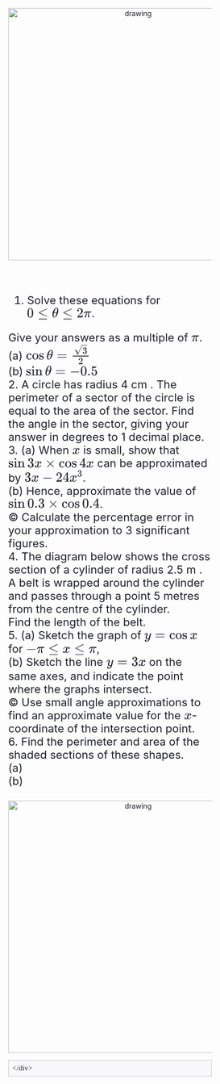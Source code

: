 <!DOCTYPE html>
<html lang="en-US">
<head>
    <meta charset="UTF-8">
    <title>mpx</title>
    <meta name="viewport" content="width=device-width, initial-scale=1">
    <link rel="stylesheet" href="https://cdn.mathpix.com/fonts/cmu.css"/>
    <style>
  html,body {
    width: 100%;
    height: 100%;
  }
  *, *::before,*::after {
    box-sizing: border-box;
  }
  @-ms-viewport {
    width: device-width;
  }
  body {
    margin: 0;
    color: #1E2029;
    font-size: 14px;
    line-height: normal;
  }
  hr {
    box-sizing: content-box;
    height: 0;
    overflow: visible;
  }
  h1, h2, h3, h4, h5, h6 {
    margin-top: 0;
    margin-bottom: 0.5em;
    color: rgba(0, 0, 0, 0.85);
    font-weight: 500;
  }
  p {
    margin-top: 0;
    margin-bottom: 1em;
  }
  ol, ul, dl {
    margin-top: 0;
    margin-bottom: 1em;
  }
  ol ol, ul ul, ol ul, ul ol {
    margin-bottom: 0;
  }
  dt {
    font-weight: 500;
  }
  dd {
    margin-bottom: 0.5em;
    margin-left: 0;
  }
  blockquote {
    margin: 0 0 1em;
  }
  dfn {
    font-style: italic;
  }
  b, strong {
    font-weight: bolder;
  }
  small {
    font-size: 80%;
  }
  sub, sup {
    position: relative;
    font-size: 75%;
    line-height: 0;
    vertical-align: baseline;
  }
  sub {
    bottom: -0.25em;
  }
  sup {
    top: -0.5em;
  }
  a {
    color: #0B93ff;
    text-decoration: none;
    background-color: transparent;
    outline: none;
    cursor: pointer;
    transition: color 0.3s;
  }
  a:hover {
    color: #33aaff;
  }
  a:active {
    color: #0070d9;
  }
  a:active, a:hover {
    text-decoration: none;
    outline: 0;
  }
  a[disabled] {
    color: rgba(0, 0, 0, 0.25)
    cursor: not-allowed;
    pointer-events: none;
  }
  pre, code, kbd, samp {
    font-size: 1em;
  }
  pre {
    margin-top: 0;
    margin-bottom: 1em;
    overflow: auto;
  }
  figure {
    margin: 0 0 1em;
  }
  img {
    vertical-align: middle;
    border-style: none;
  }
  svg:not(:root) {
    overflow: hidden;
  }
  table {
    border-collapse: collapse;
  }
  caption {
    padding-top: 0.75em;
    padding-bottom: 0.3em;
    color: rgba(0, 0, 0, 0.45)
    text-align: left;
    caption-side: bottom;
  }
  th {
    text-align: inherit;
  }

mjx-container[jax="SVG"] {
  direction: ltr;
}

mjx-container[jax="SVG"] > svg {
  overflow: visible;
}

mjx-container[jax="SVG"] > svg a {
  fill: blue;
  stroke: blue;
}

mjx-container[jax="SVG"][display="true"] {
  display: block;
  text-align: center;
  margin: 1em 0;
}

mjx-container[jax="SVG"][justify="left"] {
  text-align: left;
}

mjx-container[jax="SVG"][justify="right"] {
  text-align: right;
}

g[data-mml-node="merror"] > g {
  fill: red;
  stroke: red;
}

g[data-mml-node="merror"] > rect[data-background] {
  fill: yellow;
  stroke: none;
}

g[data-mml-node="mtable"] > line[data-line] {
  stroke-width: 70px;
  fill: none;
}

g[data-mml-node="mtable"] > rect[data-frame] {
  stroke-width: 70px;
  fill: none;
}

g[data-mml-node="mtable"] > .mjx-dashed {
  stroke-dasharray: 140;
}

g[data-mml-node="mtable"] > .mjx-dotted {
  stroke-linecap: round;
  stroke-dasharray: 0,140;
}

g[data-mml-node="mtable"] > svg {
  overflow: visible;
}

[jax="SVG"] mjx-tool {
  display: inline-block;
  position: relative;
  width: 0;
  height: 0;
}

[jax="SVG"] mjx-tool > mjx-tip {
  position: absolute;
  top: 0;
  left: 0;
}

mjx-tool > mjx-tip {
  display: inline-block;
  padding: .2em;
  border: 1px solid #888;
  font-size: 70%;
  background-color: #F8F8F8;
  color: black;
  box-shadow: 2px 2px 5px #AAAAAA;
}

g[data-mml-node="maction"][data-toggle] {
  cursor: pointer;
}

mjx-status {
  display: block;
  position: fixed;
  left: 1em;
  bottom: 1em;
  min-width: 25%;
  padding: .2em .4em;
  border: 1px solid #888;
  font-size: 90%;
  background-color: #F8F8F8;
  color: black;
}

foreignObject[data-mjx-xml] {
  font-family: initial;
  line-height: normal;
  overflow: visible;
}

.MathJax path {
  stroke-width: 3;
}

    #setText > div {
        justify-content: inherit;
        margin-top: 0;
        margin-bottom: 1em;
        text-align: justify;
        
    }
    
    
    
    #setText div:last-child {
        margin-bottom: 0 !important;
    }

    #setText > br, #preview-content br {
        line-height: 1.2;
    }

    #preview-content > div {
        margin-top: 0;
        margin-bottom: 1em;
        text-align: justify;
    }

    #preview-content table {
      margin-bottom: 1em;
    }

    #setText table {
      margin-bottom: 1em;
    }

    mjx-container {
      overflow-y: visible !important;
      padding-top: 1px;
      padding-bottom: 1px;
      
      
    }
    
    
    
    .math-inline mjx-container {
        display: inline-block !important;
        page-break-inside: avoid;
    }
    .math-block {
        align-items: center;
        min-width: min-content;
        page-break-after: auto;
        page-break-inside: avoid;
        margin-top: 1em;
        margin-bottom: 1em;
    }
    .math-block p {
        flex-shrink: 1;
    }
    .math-block mjx-container {
        margin: 0 !important;
    }
    .math-error {
        background-color: yellow;
        color: red;
    }

    #preview-content svg, #setText svg {
        min-width: initial !important;
    }

    #preview-content img, #setText img {
        max-width: 100%;
    }
    
    #preview-content blockquote,  #setText blockquote {
        page-break-inside: avoid;
        color: #666;
        margin: 0 0 1em 0;
        padding-left: 3em;
        border-left: .5em solid #eee;
    }

    #preview-content pre, #setText pre {
        border: 1px solid #ccc;
        page-break-inside: avoid;
        padding: 0.5em;
        background: #f8f8fa;
    }
    .empty {
        text-align: center;
        font-size: 18px;
        padding: 50px 0 !important;
    }

    #setText table, #preview-content table {
        display: block; 
        overflow: auto;
        width: 100%;
        border-collapse: collapse;
        page-break-inside: avoid;
    }
      
    #setText table th, #preview-content table th {
        text-align: center;
        font-weight: bold;
    }
    
    #setText table td, #preview-content table td,
    #setText table th, #preview-content table th {
        border: 1px solid #dfe2e5;
        padding: 6px 13px;
    }
      
    #setText table tr, #preview-content table tr {
        background-color: #fff;
        border-top: 1px solid #c6cbd1;
    }
    
    #setText table tr:nth-child(2n), #preview-content table tr:nth-child(2n) {
        background-color: #f6f8fa;
    }

    
    #setText .main-title, #setText .author, #preview-content .main-title, #preview-content .author  {
        text-align: center;
        margin: 0 auto;
    }
    
    #preview-content .main-title, #setText .main-title {
        line-height: 1.2;
        margin-bottom: 1em;
    }

    #preview-content .author, #setText .author  {
        display: flex;
        justify-content: center;
        flex-wrap: wrap;
    }

    #preview-content .author p, #setText .author p {
        min-width: 30%;
        max-width: 50%;
        padding: 0 7px;
    }

    #preview-content .author > p > span, #setText .author > p > span {
        display: block;
        text-align: center;
    }

    #preview-content .section-title, #setText .section-title {
        margin-top: 1.5em;
    }

    #preview-content .abstract, #setText .abstract {
        text-align: justify;
        margin-bottom: 1em;
    }

    #preview-content .abstract p, #setText .abstract p {
        margin-bottom: 0;
    }

    @media print {

      #preview {
        font-size: 10pt!important;
      }

      svg {
        shape-rendering: crispEdges;
      }

      .math-block svg, math-inline svg {
        margin-top: 1px;
      }

      #preview-content img, #setText img {
        display: block;
      }
      
      #preview-content .figure_img img, #setText .figure_img img {
        display: inline;
      }

      .preview-right {
        word-break: break-word;
      }

      #preview-content h1, #setText h1 {
        page-break-inside: avoid;
        position: relative;
        border: 2px solid transparent;
      }
  
      #preview-content h1::after, #setText h1::after {
        content: "";
        display: block;
        height: 100px;
        margin-bottom: -100px;
        position: relative;
      }
  
      #preview-content h2, #setText h2 {
        page-break-inside: avoid;
        position: relative;
        border: 2px solid transparent;
      }
  
      #preview-content h2::after, #setText h2::after {
        content: "";
        display: block;
        height: 100px;
        margin-bottom: -100px;
        position: relative;
      }
  
      #preview-content h3, #setText h3 {
        page-break-inside: avoid;
        position: relative;
        border: 2px solid transparent;
      }
  
      #preview-content h3::after, #setText h3::after {
        content: "";
        display: block;
        height: 100px;
        margin-bottom: -100px;
        position: relative;
      }
  
      #preview-content h4, #setText h4 {
        page-break-inside: avoid;
        position: relative;
        border: 2px solid transparent;
      }
  
      #preview-content h4::after, #setText h4::after {
        content: "";
        display: block;
        height: 100px;
        margin-bottom: -100px;
        position: relative;
      }
  
      #preview-content h5, #setText h5 {
        page-break-inside: avoid;
        position: relative;
        border: 2px solid transparent;
      }
  
      #preview-content h5::after, #setText h5::after {
        content: "";
        display: block;
        height: 100px;
        margin-bottom: -100px;
        position: relative;
      }
  
      #preview-content h6, #setText h6 {
        page-break-inside: avoid;
        position: relative;
        border: 2px solid transparent;
      }
  
      #preview-content h6::after, #setText h6::after {
        content: "";
        display: block;
        height: 100px;
        margin-bottom: -100px;
        position: relative;
      }
    }
    #preview-content sup, #setText sup {
      top: -.5em;
      position: relative;
      font-size: 75%;
      line-height: 0;
      vertical-align: baseline;
    }
    
    #preview-content .text-url, #setText .text-url {
      color: #0B93ff;
      cursor: text;
      pointer-events: none;
    }
    
    #preview-content .text-url a:hover, #setText .text-url a:hover {
      color: #0B93ff;
    }

    #preview-content code, #setText code {
      font-family: Inconsolata;
      font-size: inherit;
      display: initial;
      background: #f8f8fa;
    }
    #preview-content pre code, #setText pre code {
      font-size: inherit;
      display: block;
      color: #333;
      overflow-x: auto;
      font-size: 15px;
    }

    .hljs-comment,
    .hljs-quote {
      color: #998;
      font-style: italic;
    }

    .hljs-command {
      color: #005cc5;
    }

    .hljs-keyword,
    .hljs-selector-tag,
    .hljs-subst {
      color: #d73a49;
      font-weight: bold;
    }

    .hljs-number,
    .hljs-literal,
    .hljs-variable,
    .hljs-template-variable,
    .hljs-tag .hljs-attr {
      color: #005cc5;
    }

    .hljs-string,
    .hljs-doctag {
      color: #24292e;
    }

    .hljs-title,
    .hljs-section,
    .hljs-selector-id {
      color: #6f42c1;
      font-weight: bold;
    }

    .hljs-subst {
      font-weight: normal;
    }

    .hljs-type,
    .hljs-class .hljs-title {
      color: #458;
      font-weight: bold;
    }

    .hljs-tag,
    .hljs-name,
    .hljs-attribute {
      color: #000080;
      font-weight: normal;
    }

    .hljs-regexp,
    .hljs-link {
      color: #009926;
    }

    .hljs-symbol,
    .hljs-bullet {
      color: #990073;
    }

    .hljs-built_in,
    .hljs-builtin-name {
      color: #24292e;
    }

    .hljs-meta {
      color: #999;
      font-weight: bold;
    }

    .hljs-meta-keyword {
      color: #d73a49;
    }

    .hljs-meta-string {
      color: #032f62;
    }

    .hljs-deletion {
      background: #fdd;
    }

    .hljs-addition {
      background: #dfd;
    }

    .hljs-emphasis {
      font-style: italic;
    }

    .hljs-strong {
      font-weight: bold;
    }

    .table_tabular table th,  .table_tabular table th {
        border: none !important;
        padding: 6px 13px;
    }
      
    #tabular tr, #tabular tr {
        border-top: none !important;
        border-bottom: none !important;
    }
    #tabular td, #tabular td {
        border-style: none !important;
        background-color: #fff;
        border-color: #000 !important;
        word-break: keep-all;
        padding: 0.1em 0.5em !important;
    }
    #tabular {
        display: inline !important;
    }
    #tabular td > p {
        margin-bottom: 0;
        margin-top: 0;
    }
    #tabular td._empty {
      height: 1.3em;
    }
    #tabular td .f {
      opacity: 0;
    }
    
    html[data-theme="dark"] #tabular tr, html[data-theme="dark"] #tabular td {
      background-color: #202226;
      border-color: #fff !important;
    }  
    .table_tabular {
        overflow-x: auto;
        padding: 0 2px 0.5em 2px;
    }
    .figure_img {
       margin-bottom: 0.5em;
       overflow-x: auto;
    }

  ol.enumerate, ul.itemize {
    padding-inline-start: 40px;
  }
/* It's commented because counter not supporting to change value 
  ol.enumerate.lower-alpha {
    counter-reset: item ;
    list-style-type: none !important;
  }
  .enumerate.lower-alpha > li {
    position: relative;
  }
  .enumerate.lower-alpha > li:before { 
    content: "("counter(item, lower-alpha)")"; 
    counter-increment: item; 
    position: absolute;
    left: -47px;
    width: 47px;
    display: flex;
    justify-content: flex-end;
    padding-right: 7px;
    flex-wrap: nowrap;
    word-break: keep-all;
  }
  */
  
  .itemize > li {
    position: relative;
  }
  .itemize > li > span.li_level { 
    position: absolute;
    left: -40px;
    width: 40px;
    display: flex;
    justify-content: flex-end;
    padding-right: 10px;
    box-sizing: border-box;
  }

  #preview {
    font-family: 'CMU Serif', 'Georgia', Helvetica, Arial, sans-serif;
    font-size: 17px;
    visibility: visible;
    word-break: break-word;
    padding: 2.5em;
    max-width: 800px;
    margin: auto;
    box-sizing: content-box;
  }

  #preview h1, #preview h2, #preview h3, #preview h4, #preview h5, #preview strong {
    font-family: 'CMU Serif Bold', 'Georgia', Helvetica, Arial, sans-serif;
  }

  #preview  i, #preview  em {
    font-family: 'CMU Serif Italic', 'Georgia', Helvetica, Arial, sans-serif;
  }
</style>
</head>
<body>
  <div id="preview" class="preview scrollEditor">
    <div id="container-ruller" />
    <div id="preview-content">
      <p align="center">
<img src="/images/terminator.jpg" alt="drawing" width="500"/>
</p>
<div style="font-size: 22px;">
<div><br><br></div>
<ol>
<li>Solve these equations for <span class="math-inline ">
<mjx-container class="MathJax" jax="SVG"><svg style="vertical-align: -0.312ex" xmlns="http://www.w3.org/2000/svg" width="10.647ex" height="1.907ex" role="img" focusable="false" viewBox="0 -705 4706.1 843"><g stroke="currentColor" fill="currentColor" stroke-width="0" transform="matrix(1 0 0 -1 0 0)"><g data-mml-node="math"><g data-mml-node="mn"><path data-c="30" d="M96 585Q152 666 249 666Q297 666 345 640T423 548Q460 465 460 320Q460 165 417 83Q397 41 362 16T301 -15T250 -22Q224 -22 198 -16T137 16T82 83Q39 165 39 320Q39 494 96 585ZM321 597Q291 629 250 629Q208 629 178 597Q153 571 145 525T137 333Q137 175 145 125T181 46Q209 16 250 16Q290 16 318 46Q347 76 354 130T362 333Q362 478 354 524T321 597Z"></path></g><g data-mml-node="mo" transform="translate(777.8, 0)"><path data-c="2264" d="M674 636Q682 636 688 630T694 615T687 601Q686 600 417 472L151 346L399 228Q687 92 691 87Q694 81 694 76Q694 58 676 56H670L382 192Q92 329 90 331Q83 336 83 348Q84 359 96 365Q104 369 382 500T665 634Q669 636 674 636ZM84 -118Q84 -108 99 -98H678Q694 -104 694 -118Q694 -130 679 -138H98Q84 -131 84 -118Z"></path></g><g data-mml-node="mi" transform="translate(1833.6, 0)"><path data-c="3B8" d="M35 200Q35 302 74 415T180 610T319 704Q320 704 327 704T339 705Q393 701 423 656Q462 596 462 495Q462 380 417 261T302 66T168 -10H161Q125 -10 99 10T60 63T41 130T35 200ZM383 566Q383 668 330 668Q294 668 260 623T204 521T170 421T157 371Q206 370 254 370L351 371Q352 372 359 404T375 484T383 566ZM113 132Q113 26 166 26Q181 26 198 36T239 74T287 161T335 307L340 324H145Q145 321 136 286T120 208T113 132Z"></path></g><g data-mml-node="mo" transform="translate(2580.3, 0)"><path data-c="2264" d="M674 636Q682 636 688 630T694 615T687 601Q686 600 417 472L151 346L399 228Q687 92 691 87Q694 81 694 76Q694 58 676 56H670L382 192Q92 329 90 331Q83 336 83 348Q84 359 96 365Q104 369 382 500T665 634Q669 636 674 636ZM84 -118Q84 -108 99 -98H678Q694 -104 694 -118Q694 -130 679 -138H98Q84 -131 84 -118Z"></path></g><g data-mml-node="mn" transform="translate(3636.1, 0)"><path data-c="32" d="M109 429Q82 429 66 447T50 491Q50 562 103 614T235 666Q326 666 387 610T449 465Q449 422 429 383T381 315T301 241Q265 210 201 149L142 93L218 92Q375 92 385 97Q392 99 409 186V189H449V186Q448 183 436 95T421 3V0H50V19V31Q50 38 56 46T86 81Q115 113 136 137Q145 147 170 174T204 211T233 244T261 278T284 308T305 340T320 369T333 401T340 431T343 464Q343 527 309 573T212 619Q179 619 154 602T119 569T109 550Q109 549 114 549Q132 549 151 535T170 489Q170 464 154 447T109 429Z"></path></g><g data-mml-node="mi" transform="translate(4136.1, 0)"><path data-c="3C0" d="M132 -11Q98 -11 98 22V33L111 61Q186 219 220 334L228 358H196Q158 358 142 355T103 336Q92 329 81 318T62 297T53 285Q51 284 38 284Q19 284 19 294Q19 300 38 329T93 391T164 429Q171 431 389 431Q549 431 553 430Q573 423 573 402Q573 371 541 360Q535 358 472 358H408L405 341Q393 269 393 222Q393 170 402 129T421 65T431 37Q431 20 417 5T381 -10Q370 -10 363 -7T347 17T331 77Q330 86 330 121Q330 170 339 226T357 318T367 358H269L268 354Q268 351 249 275T206 114T175 17Q164 -11 132 -11Z"></path></g></g></g></svg></mjx-container></span>.</li>
</ol>
<div>Give your answers as a multiple of <span class="math-inline ">
<mjx-container class="MathJax" jax="SVG"><svg style="vertical-align: -0.025ex" xmlns="http://www.w3.org/2000/svg" width="1.29ex" height="1ex" role="img" focusable="false" viewBox="0 -431 570 442"><g stroke="currentColor" fill="currentColor" stroke-width="0" transform="matrix(1 0 0 -1 0 0)"><g data-mml-node="math"><g data-mml-node="mi"><path data-c="3C0" d="M132 -11Q98 -11 98 22V33L111 61Q186 219 220 334L228 358H196Q158 358 142 355T103 336Q92 329 81 318T62 297T53 285Q51 284 38 284Q19 284 19 294Q19 300 38 329T93 391T164 429Q171 431 389 431Q549 431 553 430Q573 423 573 402Q573 371 541 360Q535 358 472 358H408L405 341Q393 269 393 222Q393 170 402 129T421 65T431 37Q431 20 417 5T381 -10Q370 -10 363 -7T347 17T331 77Q330 86 330 121Q330 170 339 226T357 318T367 358H269L268 354Q268 351 249 275T206 114T175 17Q164 -11 132 -11Z"></path></g></g></g></svg></mjx-container></span>.<br>
(a) <span class="math-inline ">
<mjx-container class="MathJax" jax="SVG"><svg style="vertical-align: -0.781ex" xmlns="http://www.w3.org/2000/svg" width="10.642ex" height="3.246ex" role="img" focusable="false" viewBox="0 -1089.5 4703.9 1434.5"><g stroke="currentColor" fill="currentColor" stroke-width="0" transform="matrix(1 0 0 -1 0 0)"><g data-mml-node="math"><g data-mml-node="mi"><path data-c="63" d="M370 305T349 305T313 320T297 358Q297 381 312 396Q317 401 317 402T307 404Q281 408 258 408Q209 408 178 376Q131 329 131 219Q131 137 162 90Q203 29 272 29Q313 29 338 55T374 117Q376 125 379 127T395 129H409Q415 123 415 120Q415 116 411 104T395 71T366 33T318 2T249 -11Q163 -11 99 53T34 214Q34 318 99 383T250 448T370 421T404 357Q404 334 387 320Z"></path><path data-c="6F" d="M28 214Q28 309 93 378T250 448Q340 448 405 380T471 215Q471 120 407 55T250 -10Q153 -10 91 57T28 214ZM250 30Q372 30 372 193V225V250Q372 272 371 288T364 326T348 362T317 390T268 410Q263 411 252 411Q222 411 195 399Q152 377 139 338T126 246V226Q126 130 145 91Q177 30 250 30Z" transform="translate(444, 0)"></path><path data-c="73" d="M295 316Q295 356 268 385T190 414Q154 414 128 401Q98 382 98 349Q97 344 98 336T114 312T157 287Q175 282 201 278T245 269T277 256Q294 248 310 236T342 195T359 133Q359 71 321 31T198 -10H190Q138 -10 94 26L86 19L77 10Q71 4 65 -1L54 -11H46H42Q39 -11 33 -5V74V132Q33 153 35 157T45 162H54Q66 162 70 158T75 146T82 119T101 77Q136 26 198 26Q295 26 295 104Q295 133 277 151Q257 175 194 187T111 210Q75 227 54 256T33 318Q33 357 50 384T93 424T143 442T187 447H198Q238 447 268 432L283 424L292 431Q302 440 314 448H322H326Q329 448 335 442V310L329 304H301Q295 310 295 316Z" transform="translate(944, 0)"></path></g><g data-mml-node="mo" transform="translate(1338, 0)"><path data-c="2061" d=""></path></g><g data-mml-node="mi" transform="translate(1504.7, 0)"><path data-c="3B8" d="M35 200Q35 302 74 415T180 610T319 704Q320 704 327 704T339 705Q393 701 423 656Q462 596 462 495Q462 380 417 261T302 66T168 -10H161Q125 -10 99 10T60 63T41 130T35 200ZM383 566Q383 668 330 668Q294 668 260 623T204 521T170 421T157 371Q206 370 254 370L351 371Q352 372 359 404T375 484T383 566ZM113 132Q113 26 166 26Q181 26 198 36T239 74T287 161T335 307L340 324H145Q145 321 136 286T120 208T113 132Z"></path></g><g data-mml-node="mo" transform="translate(2251.4, 0)"><path data-c="3D" d="M56 347Q56 360 70 367H707Q722 359 722 347Q722 336 708 328L390 327H72Q56 332 56 347ZM56 153Q56 168 72 173H708Q722 163 722 153Q722 140 707 133H70Q56 140 56 153Z"></path></g><g data-mml-node="mfrac" transform="translate(3307.2, 0)"><g data-mml-node="msqrt" transform="translate(220, 418.5) scale(0.707)"><g transform="translate(853, 0)"><g data-mml-node="mn"><path data-c="33" d="M127 463Q100 463 85 480T69 524Q69 579 117 622T233 665Q268 665 277 664Q351 652 390 611T430 522Q430 470 396 421T302 350L299 348Q299 347 308 345T337 336T375 315Q457 262 457 175Q457 96 395 37T238 -22Q158 -22 100 21T42 130Q42 158 60 175T105 193Q133 193 151 175T169 130Q169 119 166 110T159 94T148 82T136 74T126 70T118 67L114 66Q165 21 238 21Q293 21 321 74Q338 107 338 175V195Q338 290 274 322Q259 328 213 329L171 330L168 332Q166 335 166 348Q166 366 174 366Q202 366 232 371Q266 376 294 413T322 525V533Q322 590 287 612Q265 626 240 626Q208 626 181 615T143 592T132 580H135Q138 579 143 578T153 573T165 566T175 555T183 540T186 520Q186 498 172 481T127 463Z"></path></g></g><g data-mml-node="mo" transform="translate(0, 106.6)"><path data-c="221A" d="M95 178Q89 178 81 186T72 200T103 230T169 280T207 309Q209 311 212 311H213Q219 311 227 294T281 177Q300 134 312 108L397 -77Q398 -77 501 136T707 565T814 786Q820 800 834 800Q841 800 846 794T853 782V776L620 293L385 -193Q381 -200 366 -200Q357 -200 354 -197Q352 -195 256 15L160 225L144 214Q129 202 113 190T95 178Z"></path></g><rect width="500" height="42.4" x="853" y="864.1"></rect></g><g data-mml-node="mn" transform="translate(521.6, -345) scale(0.707)"><path data-c="32" d="M109 429Q82 429 66 447T50 491Q50 562 103 614T235 666Q326 666 387 610T449 465Q449 422 429 383T381 315T301 241Q265 210 201 149L142 93L218 92Q375 92 385 97Q392 99 409 186V189H449V186Q448 183 436 95T421 3V0H50V19V31Q50 38 56 46T86 81Q115 113 136 137Q145 147 170 174T204 211T233 244T261 278T284 308T305 340T320 369T333 401T340 431T343 464Q343 527 309 573T212 619Q179 619 154 602T119 569T109 550Q109 549 114 549Q132 549 151 535T170 489Q170 464 154 447T109 429Z"></path></g><rect width="1156.7" height="60" x="120" y="220"></rect></g></g></g></svg></mjx-container></span><br>
(b) <span class="math-inline ">
<mjx-container class="MathJax" jax="SVG"><svg style="vertical-align: -0.186ex" xmlns="http://www.w3.org/2000/svg" width="11.885ex" height="1.781ex" role="img" focusable="false" viewBox="0 -705 5253.2 787"><g stroke="currentColor" fill="currentColor" stroke-width="0" transform="matrix(1 0 0 -1 0 0)"><g data-mml-node="math"><g data-mml-node="mi"><path data-c="73" d="M295 316Q295 356 268 385T190 414Q154 414 128 401Q98 382 98 349Q97 344 98 336T114 312T157 287Q175 282 201 278T245 269T277 256Q294 248 310 236T342 195T359 133Q359 71 321 31T198 -10H190Q138 -10 94 26L86 19L77 10Q71 4 65 -1L54 -11H46H42Q39 -11 33 -5V74V132Q33 153 35 157T45 162H54Q66 162 70 158T75 146T82 119T101 77Q136 26 198 26Q295 26 295 104Q295 133 277 151Q257 175 194 187T111 210Q75 227 54 256T33 318Q33 357 50 384T93 424T143 442T187 447H198Q238 447 268 432L283 424L292 431Q302 440 314 448H322H326Q329 448 335 442V310L329 304H301Q295 310 295 316Z"></path><path data-c="69" d="M69 609Q69 637 87 653T131 669Q154 667 171 652T188 609Q188 579 171 564T129 549Q104 549 87 564T69 609ZM247 0Q232 3 143 3Q132 3 106 3T56 1L34 0H26V46H42Q70 46 91 49Q100 53 102 60T104 102V205V293Q104 345 102 359T88 378Q74 385 41 385H30V408Q30 431 32 431L42 432Q52 433 70 434T106 436Q123 437 142 438T171 441T182 442H185V62Q190 52 197 50T232 46H255V0H247Z" transform="translate(394, 0)"></path><path data-c="6E" d="M41 46H55Q94 46 102 60V68Q102 77 102 91T102 122T103 161T103 203Q103 234 103 269T102 328V351Q99 370 88 376T43 385H25V408Q25 431 27 431L37 432Q47 433 65 434T102 436Q119 437 138 438T167 441T178 442H181V402Q181 364 182 364T187 369T199 384T218 402T247 421T285 437Q305 442 336 442Q450 438 463 329Q464 322 464 190V104Q464 66 466 59T477 49Q498 46 526 46H542V0H534L510 1Q487 2 460 2T422 3Q319 3 310 0H302V46H318Q379 46 379 62Q380 64 380 200Q379 335 378 343Q372 371 358 385T334 402T308 404Q263 404 229 370Q202 343 195 315T187 232V168V108Q187 78 188 68T191 55T200 49Q221 46 249 46H265V0H257L234 1Q210 2 183 2T145 3Q42 3 33 0H25V46H41Z" transform="translate(672, 0)"></path></g><g data-mml-node="mo" transform="translate(1228, 0)"><path data-c="2061" d=""></path></g><g data-mml-node="mi" transform="translate(1394.7, 0)"><path data-c="3B8" d="M35 200Q35 302 74 415T180 610T319 704Q320 704 327 704T339 705Q393 701 423 656Q462 596 462 495Q462 380 417 261T302 66T168 -10H161Q125 -10 99 10T60 63T41 130T35 200ZM383 566Q383 668 330 668Q294 668 260 623T204 521T170 421T157 371Q206 370 254 370L351 371Q352 372 359 404T375 484T383 566ZM113 132Q113 26 166 26Q181 26 198 36T239 74T287 161T335 307L340 324H145Q145 321 136 286T120 208T113 132Z"></path></g><g data-mml-node="mo" transform="translate(2141.4, 0)"><path data-c="3D" d="M56 347Q56 360 70 367H707Q722 359 722 347Q722 336 708 328L390 327H72Q56 332 56 347ZM56 153Q56 168 72 173H708Q722 163 722 153Q722 140 707 133H70Q56 140 56 153Z"></path></g><g data-mml-node="mo" transform="translate(3197.2, 0)"><path data-c="2212" d="M84 237T84 250T98 270H679Q694 262 694 250T679 230H98Q84 237 84 250Z"></path></g><g data-mml-node="mn" transform="translate(3975.2, 0)"><path data-c="30" d="M96 585Q152 666 249 666Q297 666 345 640T423 548Q460 465 460 320Q460 165 417 83Q397 41 362 16T301 -15T250 -22Q224 -22 198 -16T137 16T82 83Q39 165 39 320Q39 494 96 585ZM321 597Q291 629 250 629Q208 629 178 597Q153 571 145 525T137 333Q137 175 145 125T181 46Q209 16 250 16Q290 16 318 46Q347 76 354 130T362 333Q362 478 354 524T321 597Z"></path><path data-c="2E" d="M78 60Q78 84 95 102T138 120Q162 120 180 104T199 61Q199 36 182 18T139 0T96 17T78 60Z" transform="translate(500, 0)"></path><path data-c="35" d="M164 157Q164 133 148 117T109 101H102Q148 22 224 22Q294 22 326 82Q345 115 345 210Q345 313 318 349Q292 382 260 382H254Q176 382 136 314Q132 307 129 306T114 304Q97 304 95 310Q93 314 93 485V614Q93 664 98 664Q100 666 102 666Q103 666 123 658T178 642T253 634Q324 634 389 662Q397 666 402 666Q410 666 410 648V635Q328 538 205 538Q174 538 149 544L139 546V374Q158 388 169 396T205 412T256 420Q337 420 393 355T449 201Q449 109 385 44T229 -22Q148 -22 99 32T50 154Q50 178 61 192T84 210T107 214Q132 214 148 197T164 157Z" transform="translate(778, 0)"></path></g></g></g></svg></mjx-container></span><br>
2. A circle has radius 4 cm . The perimeter of a sector of the circle is equal to the area of the sector. Find the angle in the sector, giving your answer in degrees to 1 decimal place.<br>
3. (a) When <span class="math-inline ">
<mjx-container class="MathJax" jax="SVG"><svg style="vertical-align: -0.025ex" xmlns="http://www.w3.org/2000/svg" width="1.294ex" height="1.025ex" role="img" focusable="false" viewBox="0 -442 572 453"><g stroke="currentColor" fill="currentColor" stroke-width="0" transform="matrix(1 0 0 -1 0 0)"><g data-mml-node="math"><g data-mml-node="mi"><path data-c="78" d="M52 289Q59 331 106 386T222 442Q257 442 286 424T329 379Q371 442 430 442Q467 442 494 420T522 361Q522 332 508 314T481 292T458 288Q439 288 427 299T415 328Q415 374 465 391Q454 404 425 404Q412 404 406 402Q368 386 350 336Q290 115 290 78Q290 50 306 38T341 26Q378 26 414 59T463 140Q466 150 469 151T485 153H489Q504 153 504 145Q504 144 502 134Q486 77 440 33T333 -11Q263 -11 227 52Q186 -10 133 -10H127Q78 -10 57 16T35 71Q35 103 54 123T99 143Q142 143 142 101Q142 81 130 66T107 46T94 41L91 40Q91 39 97 36T113 29T132 26Q168 26 194 71Q203 87 217 139T245 247T261 313Q266 340 266 352Q266 380 251 392T217 404Q177 404 142 372T93 290Q91 281 88 280T72 278H58Q52 284 52 289Z"></path></g></g></g></svg></mjx-container></span> is small, show that <span class="math-inline ">
<mjx-container class="MathJax" jax="SVG"><svg style="vertical-align: -0.05ex" xmlns="http://www.w3.org/2000/svg" width="14.176ex" height="1.581ex" role="img" focusable="false" viewBox="0 -677 6265.8 699"><g stroke="currentColor" fill="currentColor" stroke-width="0" transform="matrix(1 0 0 -1 0 0)"><g data-mml-node="math"><g data-mml-node="mi"><path data-c="73" d="M295 316Q295 356 268 385T190 414Q154 414 128 401Q98 382 98 349Q97 344 98 336T114 312T157 287Q175 282 201 278T245 269T277 256Q294 248 310 236T342 195T359 133Q359 71 321 31T198 -10H190Q138 -10 94 26L86 19L77 10Q71 4 65 -1L54 -11H46H42Q39 -11 33 -5V74V132Q33 153 35 157T45 162H54Q66 162 70 158T75 146T82 119T101 77Q136 26 198 26Q295 26 295 104Q295 133 277 151Q257 175 194 187T111 210Q75 227 54 256T33 318Q33 357 50 384T93 424T143 442T187 447H198Q238 447 268 432L283 424L292 431Q302 440 314 448H322H326Q329 448 335 442V310L329 304H301Q295 310 295 316Z"></path><path data-c="69" d="M69 609Q69 637 87 653T131 669Q154 667 171 652T188 609Q188 579 171 564T129 549Q104 549 87 564T69 609ZM247 0Q232 3 143 3Q132 3 106 3T56 1L34 0H26V46H42Q70 46 91 49Q100 53 102 60T104 102V205V293Q104 345 102 359T88 378Q74 385 41 385H30V408Q30 431 32 431L42 432Q52 433 70 434T106 436Q123 437 142 438T171 441T182 442H185V62Q190 52 197 50T232 46H255V0H247Z" transform="translate(394, 0)"></path><path data-c="6E" d="M41 46H55Q94 46 102 60V68Q102 77 102 91T102 122T103 161T103 203Q103 234 103 269T102 328V351Q99 370 88 376T43 385H25V408Q25 431 27 431L37 432Q47 433 65 434T102 436Q119 437 138 438T167 441T178 442H181V402Q181 364 182 364T187 369T199 384T218 402T247 421T285 437Q305 442 336 442Q450 438 463 329Q464 322 464 190V104Q464 66 466 59T477 49Q498 46 526 46H542V0H534L510 1Q487 2 460 2T422 3Q319 3 310 0H302V46H318Q379 46 379 62Q380 64 380 200Q379 335 378 343Q372 371 358 385T334 402T308 404Q263 404 229 370Q202 343 195 315T187 232V168V108Q187 78 188 68T191 55T200 49Q221 46 249 46H265V0H257L234 1Q210 2 183 2T145 3Q42 3 33 0H25V46H41Z" transform="translate(672, 0)"></path></g><g data-mml-node="mo" transform="translate(1228, 0)"><path data-c="2061" d=""></path></g><g data-mml-node="mn" transform="translate(1394.7, 0)"><path data-c="33" d="M127 463Q100 463 85 480T69 524Q69 579 117 622T233 665Q268 665 277 664Q351 652 390 611T430 522Q430 470 396 421T302 350L299 348Q299 347 308 345T337 336T375 315Q457 262 457 175Q457 96 395 37T238 -22Q158 -22 100 21T42 130Q42 158 60 175T105 193Q133 193 151 175T169 130Q169 119 166 110T159 94T148 82T136 74T126 70T118 67L114 66Q165 21 238 21Q293 21 321 74Q338 107 338 175V195Q338 290 274 322Q259 328 213 329L171 330L168 332Q166 335 166 348Q166 366 174 366Q202 366 232 371Q266 376 294 413T322 525V533Q322 590 287 612Q265 626 240 626Q208 626 181 615T143 592T132 580H135Q138 579 143 578T153 573T165 566T175 555T183 540T186 520Q186 498 172 481T127 463Z"></path></g><g data-mml-node="mi" transform="translate(1894.7, 0)"><path data-c="78" d="M52 289Q59 331 106 386T222 442Q257 442 286 424T329 379Q371 442 430 442Q467 442 494 420T522 361Q522 332 508 314T481 292T458 288Q439 288 427 299T415 328Q415 374 465 391Q454 404 425 404Q412 404 406 402Q368 386 350 336Q290 115 290 78Q290 50 306 38T341 26Q378 26 414 59T463 140Q466 150 469 151T485 153H489Q504 153 504 145Q504 144 502 134Q486 77 440 33T333 -11Q263 -11 227 52Q186 -10 133 -10H127Q78 -10 57 16T35 71Q35 103 54 123T99 143Q142 143 142 101Q142 81 130 66T107 46T94 41L91 40Q91 39 97 36T113 29T132 26Q168 26 194 71Q203 87 217 139T245 247T261 313Q266 340 266 352Q266 380 251 392T217 404Q177 404 142 372T93 290Q91 281 88 280T72 278H58Q52 284 52 289Z"></path></g><g data-mml-node="mo" transform="translate(2688.9, 0)"><path data-c="D7" d="M630 29Q630 9 609 9Q604 9 587 25T493 118L389 222L284 117Q178 13 175 11Q171 9 168 9Q160 9 154 15T147 29Q147 36 161 51T255 146L359 250L255 354Q174 435 161 449T147 471Q147 480 153 485T168 490Q173 490 175 489Q178 487 284 383L389 278L493 382Q570 459 587 475T609 491Q630 491 630 471Q630 464 620 453T522 355L418 250L522 145Q606 61 618 48T630 29Z"></path></g><g data-mml-node="mi" transform="translate(3689.1, 0)"><path data-c="63" d="M370 305T349 305T313 320T297 358Q297 381 312 396Q317 401 317 402T307 404Q281 408 258 408Q209 408 178 376Q131 329 131 219Q131 137 162 90Q203 29 272 29Q313 29 338 55T374 117Q376 125 379 127T395 129H409Q415 123 415 120Q415 116 411 104T395 71T366 33T318 2T249 -11Q163 -11 99 53T34 214Q34 318 99 383T250 448T370 421T404 357Q404 334 387 320Z"></path><path data-c="6F" d="M28 214Q28 309 93 378T250 448Q340 448 405 380T471 215Q471 120 407 55T250 -10Q153 -10 91 57T28 214ZM250 30Q372 30 372 193V225V250Q372 272 371 288T364 326T348 362T317 390T268 410Q263 411 252 411Q222 411 195 399Q152 377 139 338T126 246V226Q126 130 145 91Q177 30 250 30Z" transform="translate(444, 0)"></path><path data-c="73" d="M295 316Q295 356 268 385T190 414Q154 414 128 401Q98 382 98 349Q97 344 98 336T114 312T157 287Q175 282 201 278T245 269T277 256Q294 248 310 236T342 195T359 133Q359 71 321 31T198 -10H190Q138 -10 94 26L86 19L77 10Q71 4 65 -1L54 -11H46H42Q39 -11 33 -5V74V132Q33 153 35 157T45 162H54Q66 162 70 158T75 146T82 119T101 77Q136 26 198 26Q295 26 295 104Q295 133 277 151Q257 175 194 187T111 210Q75 227 54 256T33 318Q33 357 50 384T93 424T143 442T187 447H198Q238 447 268 432L283 424L292 431Q302 440 314 448H322H326Q329 448 335 442V310L329 304H301Q295 310 295 316Z" transform="translate(944, 0)"></path></g><g data-mml-node="mo" transform="translate(5027.1, 0)"><path data-c="2061" d=""></path></g><g data-mml-node="mn" transform="translate(5193.8, 0)"><path data-c="34" d="M462 0Q444 3 333 3Q217 3 199 0H190V46H221Q241 46 248 46T265 48T279 53T286 61Q287 63 287 115V165H28V211L179 442Q332 674 334 675Q336 677 355 677H373L379 671V211H471V165H379V114Q379 73 379 66T385 54Q393 47 442 46H471V0H462ZM293 211V545L74 212L183 211H293Z"></path></g><g data-mml-node="mi" transform="translate(5693.8, 0)"><path data-c="78" d="M52 289Q59 331 106 386T222 442Q257 442 286 424T329 379Q371 442 430 442Q467 442 494 420T522 361Q522 332 508 314T481 292T458 288Q439 288 427 299T415 328Q415 374 465 391Q454 404 425 404Q412 404 406 402Q368 386 350 336Q290 115 290 78Q290 50 306 38T341 26Q378 26 414 59T463 140Q466 150 469 151T485 153H489Q504 153 504 145Q504 144 502 134Q486 77 440 33T333 -11Q263 -11 227 52Q186 -10 133 -10H127Q78 -10 57 16T35 71Q35 103 54 123T99 143Q142 143 142 101Q142 81 130 66T107 46T94 41L91 40Q91 39 97 36T113 29T132 26Q168 26 194 71Q203 87 217 139T245 247T261 313Q266 340 266 352Q266 380 251 392T217 404Q177 404 142 372T93 290Q91 281 88 280T72 278H58Q52 284 52 289Z"></path></g></g></g></svg></mjx-container></span> can be approximated by <span class="math-inline ">
<mjx-container class="MathJax" jax="SVG"><svg style="vertical-align: -0.186ex" xmlns="http://www.w3.org/2000/svg" width="9.661ex" height="2.071ex" role="img" focusable="false" viewBox="0 -833.2 4270 915.2"><g stroke="currentColor" fill="currentColor" stroke-width="0" transform="matrix(1 0 0 -1 0 0)"><g data-mml-node="math"><g data-mml-node="mn"><path data-c="33" d="M127 463Q100 463 85 480T69 524Q69 579 117 622T233 665Q268 665 277 664Q351 652 390 611T430 522Q430 470 396 421T302 350L299 348Q299 347 308 345T337 336T375 315Q457 262 457 175Q457 96 395 37T238 -22Q158 -22 100 21T42 130Q42 158 60 175T105 193Q133 193 151 175T169 130Q169 119 166 110T159 94T148 82T136 74T126 70T118 67L114 66Q165 21 238 21Q293 21 321 74Q338 107 338 175V195Q338 290 274 322Q259 328 213 329L171 330L168 332Q166 335 166 348Q166 366 174 366Q202 366 232 371Q266 376 294 413T322 525V533Q322 590 287 612Q265 626 240 626Q208 626 181 615T143 592T132 580H135Q138 579 143 578T153 573T165 566T175 555T183 540T186 520Q186 498 172 481T127 463Z"></path></g><g data-mml-node="mi" transform="translate(500, 0)"><path data-c="78" d="M52 289Q59 331 106 386T222 442Q257 442 286 424T329 379Q371 442 430 442Q467 442 494 420T522 361Q522 332 508 314T481 292T458 288Q439 288 427 299T415 328Q415 374 465 391Q454 404 425 404Q412 404 406 402Q368 386 350 336Q290 115 290 78Q290 50 306 38T341 26Q378 26 414 59T463 140Q466 150 469 151T485 153H489Q504 153 504 145Q504 144 502 134Q486 77 440 33T333 -11Q263 -11 227 52Q186 -10 133 -10H127Q78 -10 57 16T35 71Q35 103 54 123T99 143Q142 143 142 101Q142 81 130 66T107 46T94 41L91 40Q91 39 97 36T113 29T132 26Q168 26 194 71Q203 87 217 139T245 247T261 313Q266 340 266 352Q266 380 251 392T217 404Q177 404 142 372T93 290Q91 281 88 280T72 278H58Q52 284 52 289Z"></path></g><g data-mml-node="mo" transform="translate(1294.2, 0)"><path data-c="2212" d="M84 237T84 250T98 270H679Q694 262 694 250T679 230H98Q84 237 84 250Z"></path></g><g data-mml-node="mn" transform="translate(2294.4, 0)"><path data-c="32" d="M109 429Q82 429 66 447T50 491Q50 562 103 614T235 666Q326 666 387 610T449 465Q449 422 429 383T381 315T301 241Q265 210 201 149L142 93L218 92Q375 92 385 97Q392 99 409 186V189H449V186Q448 183 436 95T421 3V0H50V19V31Q50 38 56 46T86 81Q115 113 136 137Q145 147 170 174T204 211T233 244T261 278T284 308T305 340T320 369T333 401T340 431T343 464Q343 527 309 573T212 619Q179 619 154 602T119 569T109 550Q109 549 114 549Q132 549 151 535T170 489Q170 464 154 447T109 429Z"></path><path data-c="34" d="M462 0Q444 3 333 3Q217 3 199 0H190V46H221Q241 46 248 46T265 48T279 53T286 61Q287 63 287 115V165H28V211L179 442Q332 674 334 675Q336 677 355 677H373L379 671V211H471V165H379V114Q379 73 379 66T385 54Q393 47 442 46H471V0H462ZM293 211V545L74 212L183 211H293Z" transform="translate(500, 0)"></path></g><g data-mml-node="msup" transform="translate(3294.4, 0)"><g data-mml-node="mi"><path data-c="78" d="M52 289Q59 331 106 386T222 442Q257 442 286 424T329 379Q371 442 430 442Q467 442 494 420T522 361Q522 332 508 314T481 292T458 288Q439 288 427 299T415 328Q415 374 465 391Q454 404 425 404Q412 404 406 402Q368 386 350 336Q290 115 290 78Q290 50 306 38T341 26Q378 26 414 59T463 140Q466 150 469 151T485 153H489Q504 153 504 145Q504 144 502 134Q486 77 440 33T333 -11Q263 -11 227 52Q186 -10 133 -10H127Q78 -10 57 16T35 71Q35 103 54 123T99 143Q142 143 142 101Q142 81 130 66T107 46T94 41L91 40Q91 39 97 36T113 29T132 26Q168 26 194 71Q203 87 217 139T245 247T261 313Q266 340 266 352Q266 380 251 392T217 404Q177 404 142 372T93 290Q91 281 88 280T72 278H58Q52 284 52 289Z"></path></g><g data-mml-node="TeXAtom" transform="translate(572, 363) scale(0.707)" data-mjx-texclass="ORD"><g data-mml-node="mn"><path data-c="33" d="M127 463Q100 463 85 480T69 524Q69 579 117 622T233 665Q268 665 277 664Q351 652 390 611T430 522Q430 470 396 421T302 350L299 348Q299 347 308 345T337 336T375 315Q457 262 457 175Q457 96 395 37T238 -22Q158 -22 100 21T42 130Q42 158 60 175T105 193Q133 193 151 175T169 130Q169 119 166 110T159 94T148 82T136 74T126 70T118 67L114 66Q165 21 238 21Q293 21 321 74Q338 107 338 175V195Q338 290 274 322Q259 328 213 329L171 330L168 332Q166 335 166 348Q166 366 174 366Q202 366 232 371Q266 376 294 413T322 525V533Q322 590 287 612Q265 626 240 626Q208 626 181 615T143 592T132 580H135Q138 579 143 578T153 573T165 566T175 555T183 540T186 520Q186 498 172 481T127 463Z"></path></g></g></g></g></g></svg></mjx-container></span>.<br>
(b) Hence, approximate the value of <span class="math-inline ">
<mjx-container class="MathJax" jax="SVG"><svg style="vertical-align: -0.05ex" xmlns="http://www.w3.org/2000/svg" width="15.108ex" height="1.581ex" role="img" focusable="false" viewBox="0 -677 6677.8 699"><g stroke="currentColor" fill="currentColor" stroke-width="0" transform="matrix(1 0 0 -1 0 0)"><g data-mml-node="math"><g data-mml-node="mi"><path data-c="73" d="M295 316Q295 356 268 385T190 414Q154 414 128 401Q98 382 98 349Q97 344 98 336T114 312T157 287Q175 282 201 278T245 269T277 256Q294 248 310 236T342 195T359 133Q359 71 321 31T198 -10H190Q138 -10 94 26L86 19L77 10Q71 4 65 -1L54 -11H46H42Q39 -11 33 -5V74V132Q33 153 35 157T45 162H54Q66 162 70 158T75 146T82 119T101 77Q136 26 198 26Q295 26 295 104Q295 133 277 151Q257 175 194 187T111 210Q75 227 54 256T33 318Q33 357 50 384T93 424T143 442T187 447H198Q238 447 268 432L283 424L292 431Q302 440 314 448H322H326Q329 448 335 442V310L329 304H301Q295 310 295 316Z"></path><path data-c="69" d="M69 609Q69 637 87 653T131 669Q154 667 171 652T188 609Q188 579 171 564T129 549Q104 549 87 564T69 609ZM247 0Q232 3 143 3Q132 3 106 3T56 1L34 0H26V46H42Q70 46 91 49Q100 53 102 60T104 102V205V293Q104 345 102 359T88 378Q74 385 41 385H30V408Q30 431 32 431L42 432Q52 433 70 434T106 436Q123 437 142 438T171 441T182 442H185V62Q190 52 197 50T232 46H255V0H247Z" transform="translate(394, 0)"></path><path data-c="6E" d="M41 46H55Q94 46 102 60V68Q102 77 102 91T102 122T103 161T103 203Q103 234 103 269T102 328V351Q99 370 88 376T43 385H25V408Q25 431 27 431L37 432Q47 433 65 434T102 436Q119 437 138 438T167 441T178 442H181V402Q181 364 182 364T187 369T199 384T218 402T247 421T285 437Q305 442 336 442Q450 438 463 329Q464 322 464 190V104Q464 66 466 59T477 49Q498 46 526 46H542V0H534L510 1Q487 2 460 2T422 3Q319 3 310 0H302V46H318Q379 46 379 62Q380 64 380 200Q379 335 378 343Q372 371 358 385T334 402T308 404Q263 404 229 370Q202 343 195 315T187 232V168V108Q187 78 188 68T191 55T200 49Q221 46 249 46H265V0H257L234 1Q210 2 183 2T145 3Q42 3 33 0H25V46H41Z" transform="translate(672, 0)"></path></g><g data-mml-node="mo" transform="translate(1228, 0)"><path data-c="2061" d=""></path></g><g data-mml-node="mn" transform="translate(1394.7, 0)"><path data-c="30" d="M96 585Q152 666 249 666Q297 666 345 640T423 548Q460 465 460 320Q460 165 417 83Q397 41 362 16T301 -15T250 -22Q224 -22 198 -16T137 16T82 83Q39 165 39 320Q39 494 96 585ZM321 597Q291 629 250 629Q208 629 178 597Q153 571 145 525T137 333Q137 175 145 125T181 46Q209 16 250 16Q290 16 318 46Q347 76 354 130T362 333Q362 478 354 524T321 597Z"></path><path data-c="2E" d="M78 60Q78 84 95 102T138 120Q162 120 180 104T199 61Q199 36 182 18T139 0T96 17T78 60Z" transform="translate(500, 0)"></path><path data-c="33" d="M127 463Q100 463 85 480T69 524Q69 579 117 622T233 665Q268 665 277 664Q351 652 390 611T430 522Q430 470 396 421T302 350L299 348Q299 347 308 345T337 336T375 315Q457 262 457 175Q457 96 395 37T238 -22Q158 -22 100 21T42 130Q42 158 60 175T105 193Q133 193 151 175T169 130Q169 119 166 110T159 94T148 82T136 74T126 70T118 67L114 66Q165 21 238 21Q293 21 321 74Q338 107 338 175V195Q338 290 274 322Q259 328 213 329L171 330L168 332Q166 335 166 348Q166 366 174 366Q202 366 232 371Q266 376 294 413T322 525V533Q322 590 287 612Q265 626 240 626Q208 626 181 615T143 592T132 580H135Q138 579 143 578T153 573T165 566T175 555T183 540T186 520Q186 498 172 481T127 463Z" transform="translate(778, 0)"></path></g><g data-mml-node="mo" transform="translate(2894.9, 0)"><path data-c="D7" d="M630 29Q630 9 609 9Q604 9 587 25T493 118L389 222L284 117Q178 13 175 11Q171 9 168 9Q160 9 154 15T147 29Q147 36 161 51T255 146L359 250L255 354Q174 435 161 449T147 471Q147 480 153 485T168 490Q173 490 175 489Q178 487 284 383L389 278L493 382Q570 459 587 475T609 491Q630 491 630 471Q630 464 620 453T522 355L418 250L522 145Q606 61 618 48T630 29Z"></path></g><g data-mml-node="mi" transform="translate(3895.1, 0)"><path data-c="63" d="M370 305T349 305T313 320T297 358Q297 381 312 396Q317 401 317 402T307 404Q281 408 258 408Q209 408 178 376Q131 329 131 219Q131 137 162 90Q203 29 272 29Q313 29 338 55T374 117Q376 125 379 127T395 129H409Q415 123 415 120Q415 116 411 104T395 71T366 33T318 2T249 -11Q163 -11 99 53T34 214Q34 318 99 383T250 448T370 421T404 357Q404 334 387 320Z"></path><path data-c="6F" d="M28 214Q28 309 93 378T250 448Q340 448 405 380T471 215Q471 120 407 55T250 -10Q153 -10 91 57T28 214ZM250 30Q372 30 372 193V225V250Q372 272 371 288T364 326T348 362T317 390T268 410Q263 411 252 411Q222 411 195 399Q152 377 139 338T126 246V226Q126 130 145 91Q177 30 250 30Z" transform="translate(444, 0)"></path><path data-c="73" d="M295 316Q295 356 268 385T190 414Q154 414 128 401Q98 382 98 349Q97 344 98 336T114 312T157 287Q175 282 201 278T245 269T277 256Q294 248 310 236T342 195T359 133Q359 71 321 31T198 -10H190Q138 -10 94 26L86 19L77 10Q71 4 65 -1L54 -11H46H42Q39 -11 33 -5V74V132Q33 153 35 157T45 162H54Q66 162 70 158T75 146T82 119T101 77Q136 26 198 26Q295 26 295 104Q295 133 277 151Q257 175 194 187T111 210Q75 227 54 256T33 318Q33 357 50 384T93 424T143 442T187 447H198Q238 447 268 432L283 424L292 431Q302 440 314 448H322H326Q329 448 335 442V310L329 304H301Q295 310 295 316Z" transform="translate(944, 0)"></path></g><g data-mml-node="mo" transform="translate(5233.1, 0)"><path data-c="2061" d=""></path></g><g data-mml-node="mn" transform="translate(5399.8, 0)"><path data-c="30" d="M96 585Q152 666 249 666Q297 666 345 640T423 548Q460 465 460 320Q460 165 417 83Q397 41 362 16T301 -15T250 -22Q224 -22 198 -16T137 16T82 83Q39 165 39 320Q39 494 96 585ZM321 597Q291 629 250 629Q208 629 178 597Q153 571 145 525T137 333Q137 175 145 125T181 46Q209 16 250 16Q290 16 318 46Q347 76 354 130T362 333Q362 478 354 524T321 597Z"></path><path data-c="2E" d="M78 60Q78 84 95 102T138 120Q162 120 180 104T199 61Q199 36 182 18T139 0T96 17T78 60Z" transform="translate(500, 0)"></path><path data-c="34" d="M462 0Q444 3 333 3Q217 3 199 0H190V46H221Q241 46 248 46T265 48T279 53T286 61Q287 63 287 115V165H28V211L179 442Q332 674 334 675Q336 677 355 677H373L379 671V211H471V165H379V114Q379 73 379 66T385 54Q393 47 442 46H471V0H462ZM293 211V545L74 212L183 211H293Z" transform="translate(778, 0)"></path></g></g></g></svg></mjx-container></span>.<br>
© Calculate the percentage error in your approximation to 3 significant figures.<br>
4. The diagram below shows the cross section of a cylinder of radius 2.5 m . A belt is wrapped around the cylinder and passes through a point 5 metres from the centre of the cylinder.<br>
<img src="https://cdn.mathpix.com/cropped/2025_10_25_cca88f7f28dec68722a9g-1.jpg?height=289&amp;width=952&amp;top_left_y=1342&amp;top_left_x=319" alt=""></div>
<div>Find the length of the belt.<br>
5. (a) Sketch the graph of <span class="math-inline ">
<mjx-container class="MathJax" jax="SVG"><svg style="vertical-align: -0.464ex" xmlns="http://www.w3.org/2000/svg" width="8.824ex" height="1.783ex" role="img" focusable="false" viewBox="0 -583 3900.2 788"><g stroke="currentColor" fill="currentColor" stroke-width="0" transform="matrix(1 0 0 -1 0 0)"><g data-mml-node="math"><g data-mml-node="mi"><path data-c="79" d="M21 287Q21 301 36 335T84 406T158 442Q199 442 224 419T250 355Q248 336 247 334Q247 331 231 288T198 191T182 105Q182 62 196 45T238 27Q261 27 281 38T312 61T339 94Q339 95 344 114T358 173T377 247Q415 397 419 404Q432 431 462 431Q475 431 483 424T494 412T496 403Q496 390 447 193T391 -23Q363 -106 294 -155T156 -205Q111 -205 77 -183T43 -117Q43 -95 50 -80T69 -58T89 -48T106 -45Q150 -45 150 -87Q150 -107 138 -122T115 -142T102 -147L99 -148Q101 -153 118 -160T152 -167H160Q177 -167 186 -165Q219 -156 247 -127T290 -65T313 -9T321 21L315 17Q309 13 296 6T270 -6Q250 -11 231 -11Q185 -11 150 11T104 82Q103 89 103 113Q103 170 138 262T173 379Q173 380 173 381Q173 390 173 393T169 400T158 404H154Q131 404 112 385T82 344T65 302T57 280Q55 278 41 278H27Q21 284 21 287Z"></path></g><g data-mml-node="mo" transform="translate(767.8, 0)"><path data-c="3D" d="M56 347Q56 360 70 367H707Q722 359 722 347Q722 336 708 328L390 327H72Q56 332 56 347ZM56 153Q56 168 72 173H708Q722 163 722 153Q722 140 707 133H70Q56 140 56 153Z"></path></g><g data-mml-node="mi" transform="translate(1823.6, 0)"><path data-c="63" d="M370 305T349 305T313 320T297 358Q297 381 312 396Q317 401 317 402T307 404Q281 408 258 408Q209 408 178 376Q131 329 131 219Q131 137 162 90Q203 29 272 29Q313 29 338 55T374 117Q376 125 379 127T395 129H409Q415 123 415 120Q415 116 411 104T395 71T366 33T318 2T249 -11Q163 -11 99 53T34 214Q34 318 99 383T250 448T370 421T404 357Q404 334 387 320Z"></path><path data-c="6F" d="M28 214Q28 309 93 378T250 448Q340 448 405 380T471 215Q471 120 407 55T250 -10Q153 -10 91 57T28 214ZM250 30Q372 30 372 193V225V250Q372 272 371 288T364 326T348 362T317 390T268 410Q263 411 252 411Q222 411 195 399Q152 377 139 338T126 246V226Q126 130 145 91Q177 30 250 30Z" transform="translate(444, 0)"></path><path data-c="73" d="M295 316Q295 356 268 385T190 414Q154 414 128 401Q98 382 98 349Q97 344 98 336T114 312T157 287Q175 282 201 278T245 269T277 256Q294 248 310 236T342 195T359 133Q359 71 321 31T198 -10H190Q138 -10 94 26L86 19L77 10Q71 4 65 -1L54 -11H46H42Q39 -11 33 -5V74V132Q33 153 35 157T45 162H54Q66 162 70 158T75 146T82 119T101 77Q136 26 198 26Q295 26 295 104Q295 133 277 151Q257 175 194 187T111 210Q75 227 54 256T33 318Q33 357 50 384T93 424T143 442T187 447H198Q238 447 268 432L283 424L292 431Q302 440 314 448H322H326Q329 448 335 442V310L329 304H301Q295 310 295 316Z" transform="translate(944, 0)"></path></g><g data-mml-node="mo" transform="translate(3161.6, 0)"><path data-c="2061" d=""></path></g><g data-mml-node="mi" transform="translate(3328.2, 0)"><path data-c="78" d="M52 289Q59 331 106 386T222 442Q257 442 286 424T329 379Q371 442 430 442Q467 442 494 420T522 361Q522 332 508 314T481 292T458 288Q439 288 427 299T415 328Q415 374 465 391Q454 404 425 404Q412 404 406 402Q368 386 350 336Q290 115 290 78Q290 50 306 38T341 26Q378 26 414 59T463 140Q466 150 469 151T485 153H489Q504 153 504 145Q504 144 502 134Q486 77 440 33T333 -11Q263 -11 227 52Q186 -10 133 -10H127Q78 -10 57 16T35 71Q35 103 54 123T99 143Q142 143 142 101Q142 81 130 66T107 46T94 41L91 40Q91 39 97 36T113 29T132 26Q168 26 194 71Q203 87 217 139T245 247T261 313Q266 340 266 352Q266 380 251 392T217 404Q177 404 142 372T93 290Q91 281 88 280T72 278H58Q52 284 52 289Z"></path></g></g></g></svg></mjx-container></span> for <span class="math-inline ">
<mjx-container class="MathJax" jax="SVG"><svg style="vertical-align: -0.312ex" xmlns="http://www.w3.org/2000/svg" width="11.668ex" height="1.751ex" role="img" focusable="false" viewBox="0 -636 5157.1 774"><g stroke="currentColor" fill="currentColor" stroke-width="0" transform="matrix(1 0 0 -1 0 0)"><g data-mml-node="math"><g data-mml-node="mo"><path data-c="2212" d="M84 237T84 250T98 270H679Q694 262 694 250T679 230H98Q84 237 84 250Z"></path></g><g data-mml-node="mi" transform="translate(778, 0)"><path data-c="3C0" d="M132 -11Q98 -11 98 22V33L111 61Q186 219 220 334L228 358H196Q158 358 142 355T103 336Q92 329 81 318T62 297T53 285Q51 284 38 284Q19 284 19 294Q19 300 38 329T93 391T164 429Q171 431 389 431Q549 431 553 430Q573 423 573 402Q573 371 541 360Q535 358 472 358H408L405 341Q393 269 393 222Q393 170 402 129T421 65T431 37Q431 20 417 5T381 -10Q370 -10 363 -7T347 17T331 77Q330 86 330 121Q330 170 339 226T357 318T367 358H269L268 354Q268 351 249 275T206 114T175 17Q164 -11 132 -11Z"></path></g><g data-mml-node="mo" transform="translate(1625.8, 0)"><path data-c="2264" d="M674 636Q682 636 688 630T694 615T687 601Q686 600 417 472L151 346L399 228Q687 92 691 87Q694 81 694 76Q694 58 676 56H670L382 192Q92 329 90 331Q83 336 83 348Q84 359 96 365Q104 369 382 500T665 634Q669 636 674 636ZM84 -118Q84 -108 99 -98H678Q694 -104 694 -118Q694 -130 679 -138H98Q84 -131 84 -118Z"></path></g><g data-mml-node="mi" transform="translate(2681.6, 0)"><path data-c="78" d="M52 289Q59 331 106 386T222 442Q257 442 286 424T329 379Q371 442 430 442Q467 442 494 420T522 361Q522 332 508 314T481 292T458 288Q439 288 427 299T415 328Q415 374 465 391Q454 404 425 404Q412 404 406 402Q368 386 350 336Q290 115 290 78Q290 50 306 38T341 26Q378 26 414 59T463 140Q466 150 469 151T485 153H489Q504 153 504 145Q504 144 502 134Q486 77 440 33T333 -11Q263 -11 227 52Q186 -10 133 -10H127Q78 -10 57 16T35 71Q35 103 54 123T99 143Q142 143 142 101Q142 81 130 66T107 46T94 41L91 40Q91 39 97 36T113 29T132 26Q168 26 194 71Q203 87 217 139T245 247T261 313Q266 340 266 352Q266 380 251 392T217 404Q177 404 142 372T93 290Q91 281 88 280T72 278H58Q52 284 52 289Z"></path></g><g data-mml-node="mo" transform="translate(3531.3, 0)"><path data-c="2264" d="M674 636Q682 636 688 630T694 615T687 601Q686 600 417 472L151 346L399 228Q687 92 691 87Q694 81 694 76Q694 58 676 56H670L382 192Q92 329 90 331Q83 336 83 348Q84 359 96 365Q104 369 382 500T665 634Q669 636 674 636ZM84 -118Q84 -108 99 -98H678Q694 -104 694 -118Q694 -130 679 -138H98Q84 -131 84 -118Z"></path></g><g data-mml-node="mi" transform="translate(4587.1, 0)"><path data-c="3C0" d="M132 -11Q98 -11 98 22V33L111 61Q186 219 220 334L228 358H196Q158 358 142 355T103 336Q92 329 81 318T62 297T53 285Q51 284 38 284Q19 284 19 294Q19 300 38 329T93 391T164 429Q171 431 389 431Q549 431 553 430Q573 423 573 402Q573 371 541 360Q535 358 472 358H408L405 341Q393 269 393 222Q393 170 402 129T421 65T431 37Q431 20 417 5T381 -10Q370 -10 363 -7T347 17T331 77Q330 86 330 121Q330 170 339 226T357 318T367 358H269L268 354Q268 351 249 275T206 114T175 17Q164 -11 132 -11Z"></path></g></g></g></svg></mjx-container></span>,<br>
(b) Sketch the line <span class="math-inline ">
<mjx-container class="MathJax" jax="SVG"><svg style="vertical-align: -0.464ex" xmlns="http://www.w3.org/2000/svg" width="6.551ex" height="1.968ex" role="img" focusable="false" viewBox="0 -665 2895.6 870"><g stroke="currentColor" fill="currentColor" stroke-width="0" transform="matrix(1 0 0 -1 0 0)"><g data-mml-node="math"><g data-mml-node="mi"><path data-c="79" d="M21 287Q21 301 36 335T84 406T158 442Q199 442 224 419T250 355Q248 336 247 334Q247 331 231 288T198 191T182 105Q182 62 196 45T238 27Q261 27 281 38T312 61T339 94Q339 95 344 114T358 173T377 247Q415 397 419 404Q432 431 462 431Q475 431 483 424T494 412T496 403Q496 390 447 193T391 -23Q363 -106 294 -155T156 -205Q111 -205 77 -183T43 -117Q43 -95 50 -80T69 -58T89 -48T106 -45Q150 -45 150 -87Q150 -107 138 -122T115 -142T102 -147L99 -148Q101 -153 118 -160T152 -167H160Q177 -167 186 -165Q219 -156 247 -127T290 -65T313 -9T321 21L315 17Q309 13 296 6T270 -6Q250 -11 231 -11Q185 -11 150 11T104 82Q103 89 103 113Q103 170 138 262T173 379Q173 380 173 381Q173 390 173 393T169 400T158 404H154Q131 404 112 385T82 344T65 302T57 280Q55 278 41 278H27Q21 284 21 287Z"></path></g><g data-mml-node="mo" transform="translate(767.8, 0)"><path data-c="3D" d="M56 347Q56 360 70 367H707Q722 359 722 347Q722 336 708 328L390 327H72Q56 332 56 347ZM56 153Q56 168 72 173H708Q722 163 722 153Q722 140 707 133H70Q56 140 56 153Z"></path></g><g data-mml-node="mn" transform="translate(1823.6, 0)"><path data-c="33" d="M127 463Q100 463 85 480T69 524Q69 579 117 622T233 665Q268 665 277 664Q351 652 390 611T430 522Q430 470 396 421T302 350L299 348Q299 347 308 345T337 336T375 315Q457 262 457 175Q457 96 395 37T238 -22Q158 -22 100 21T42 130Q42 158 60 175T105 193Q133 193 151 175T169 130Q169 119 166 110T159 94T148 82T136 74T126 70T118 67L114 66Q165 21 238 21Q293 21 321 74Q338 107 338 175V195Q338 290 274 322Q259 328 213 329L171 330L168 332Q166 335 166 348Q166 366 174 366Q202 366 232 371Q266 376 294 413T322 525V533Q322 590 287 612Q265 626 240 626Q208 626 181 615T143 592T132 580H135Q138 579 143 578T153 573T165 566T175 555T183 540T186 520Q186 498 172 481T127 463Z"></path></g><g data-mml-node="mi" transform="translate(2323.6, 0)"><path data-c="78" d="M52 289Q59 331 106 386T222 442Q257 442 286 424T329 379Q371 442 430 442Q467 442 494 420T522 361Q522 332 508 314T481 292T458 288Q439 288 427 299T415 328Q415 374 465 391Q454 404 425 404Q412 404 406 402Q368 386 350 336Q290 115 290 78Q290 50 306 38T341 26Q378 26 414 59T463 140Q466 150 469 151T485 153H489Q504 153 504 145Q504 144 502 134Q486 77 440 33T333 -11Q263 -11 227 52Q186 -10 133 -10H127Q78 -10 57 16T35 71Q35 103 54 123T99 143Q142 143 142 101Q142 81 130 66T107 46T94 41L91 40Q91 39 97 36T113 29T132 26Q168 26 194 71Q203 87 217 139T245 247T261 313Q266 340 266 352Q266 380 251 392T217 404Q177 404 142 372T93 290Q91 281 88 280T72 278H58Q52 284 52 289Z"></path></g></g></g></svg></mjx-container></span> on the same axes, and indicate the point where the graphs intersect.<br>
© Use small angle approximations to find an approximate value for the <span class="math-inline ">
<mjx-container class="MathJax" jax="SVG"><svg style="vertical-align: -0.025ex" xmlns="http://www.w3.org/2000/svg" width="1.294ex" height="1.025ex" role="img" focusable="false" viewBox="0 -442 572 453"><g stroke="currentColor" fill="currentColor" stroke-width="0" transform="matrix(1 0 0 -1 0 0)"><g data-mml-node="math"><g data-mml-node="mi"><path data-c="78" d="M52 289Q59 331 106 386T222 442Q257 442 286 424T329 379Q371 442 430 442Q467 442 494 420T522 361Q522 332 508 314T481 292T458 288Q439 288 427 299T415 328Q415 374 465 391Q454 404 425 404Q412 404 406 402Q368 386 350 336Q290 115 290 78Q290 50 306 38T341 26Q378 26 414 59T463 140Q466 150 469 151T485 153H489Q504 153 504 145Q504 144 502 134Q486 77 440 33T333 -11Q263 -11 227 52Q186 -10 133 -10H127Q78 -10 57 16T35 71Q35 103 54 123T99 143Q142 143 142 101Q142 81 130 66T107 46T94 41L91 40Q91 39 97 36T113 29T132 26Q168 26 194 71Q203 87 217 139T245 247T261 313Q266 340 266 352Q266 380 251 392T217 404Q177 404 142 372T93 290Q91 281 88 280T72 278H58Q52 284 52 289Z"></path></g></g></g></svg></mjx-container></span>-coordinate of the intersection point.<br>
6. Find the perimeter and area of the shaded sections of these shapes.<br>
(a)<br>
<img src="https://cdn.mathpix.com/cropped/2025_10_25_cca88f7f28dec68722a9g-2.jpg?height=395&amp;width=427&amp;top_left_y=348&amp;top_left_x=456" alt=""><br>
(b)<br>
<img src="https://cdn.mathpix.com/cropped/2025_10_25_cca88f7f28dec68722a9g-2.jpg?height=324&amp;width=497&amp;top_left_y=776&amp;top_left_x=414" alt=""><br>
<br></div>
</div>
<p align="center">
<img src="/images/terminator2.jpg" alt="drawing" width="500"/>
</p>

    </div>
  </div>
</body>
</html>